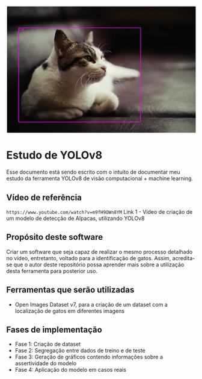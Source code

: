 ![Créditos da Imagem: Jimmy B](./cat.png)

# Estudo de YOLOv8

Esse documento está sendo escrito com o intuito de documentar meu estudo da ferramenta YOLOv8 de visão computacional + machine learning.

## Vídeo de referência
``https://www.youtube.com/watch?v=m9fH9OWn8YM``
Link 1 - Vídeo de criação de um modelo de detecção de Alpacas, utilizando YOLOv8

## Propósito deste software
Criar um software que seja capaz de realizar o mesmo processo detalhado no vídeo, entretanto, voltado para a identificação de gatos. Assim, acredita-se que o autor deste repositório possa aprender mais sobre a utilização desta ferramenta para posterior uso.

## Ferramentas que serão utilizadas
- Open Images Dataset v7, para a criação de um dataset com a localização de gatos em diferentes imagens

## Fases de implementação
- Fase 1: Criação de dataset
- Fase 2: Segregação entre dados de treino e de teste
- Fase 3: Geração de gráficos contendo informações sobre a assertividade do modelo
- Fase 4: Aplicação do modelo em casos reais